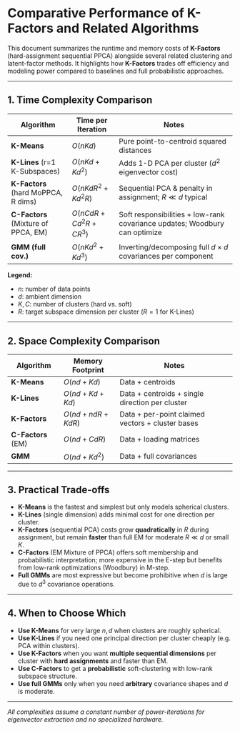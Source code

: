 # Comparative Performance of K-Factors and Related Algorithms

This document summarizes the runtime and memory costs of **K-Factors** (hard-assignment sequential PPCA) alongside several related clustering and latent-factor methods. It highlights how **K-Factors** trades off efficiency and modeling power compared to baselines and full probabilistic approaches.

---

## 1. Time Complexity Comparison

| Algorithm                           | Time per Iteration             | Notes                                                                      |
| ----------------------------------- | ------------------------------ | -------------------------------------------------------------------------- |
| **K-Means**                         | $O(n K d)$                     | Pure point-to-centroid squared distances                                   |
| **K-Lines** (r=1 K-Subspaces)       | $O(n K d + K d^2)$             | Adds 1-D PCA per cluster ($d^2$ eigenvector cost)                          |
| **K-Factors** (hard MoPPCA, R dims) | $O(n K d R^2 + K d^2 R)$       | Sequential PCA & penalty in assignment; $R\ll d$ typical                   |
| **C-Factors** (Mixture of PPCA, EM) | $O(n C d R + C d^2 R + C R^3)$ | Soft responsibilities + low-rank covariance updates; Woodbury can optimize |
| **GMM (full cov.)**                 | $O(n K d^2 + K d^3)$           | Inverting/decomposing full $d\times d$ covariances per component           |

**Legend:**

* $n$: number of data points
* $d$: ambient dimension
* $K,C$: number of clusters (hard vs. soft)
* $R$: target subspace dimension per cluster ($R=1$ for K-Lines)

---

## 2. Space Complexity Comparison

| Algorithm          | Memory Footprint         | Notes                                            |
| ------------------ | ------------------------ | ------------------------------------------------ |
| **K-Means**        | $O(n d + K d)$           | Data + centroids                                 |
| **K-Lines**        | $O(n d + K d + K d)$     | Data + centroids + single direction per cluster  |
| **K-Factors**      | $O(n d + n d R + K d R)$ | Data + per-point claimed vectors + cluster bases |
| **C-Factors** (EM) | $O(n d + C d R)$         | Data + loading matrices                          |
| **GMM**            | $O(n d + K d^2)$         | Data + full covariances                          |

---

## 3. Practical Trade-offs

* **K-Means** is the fastest and simplest but only models spherical clusters.
* **K-Lines** (single dimension) adds minimal cost for one direction per cluster.
* **K-Factors** (sequential PCA) costs grow **quadratically** in $R$ during assignment, but remain **faster** than full EM for moderate $R\ll d$ or small $K$.
* **C-Factors** (EM Mixture of PPCA) offers soft membership and probabilistic interpretation; more expensive in the E-step but benefits from low-rank optimizations (Woodbury) in M-step.
* **Full GMMs** are most expressive but become prohibitive when $d$ is large due to $d^3$ covariance operations.

---

## 4. When to Choose Which

* **Use K-Means** for very large $n,d$ when clusters are roughly spherical.
* **Use K-Lines** if you need one principal direction per cluster cheaply (e.g. PCA within clusters).
* **Use K-Factors** when you want **multiple sequential dimensions** per cluster with **hard assignments** and faster than EM.
* **Use C-Factors** to get a **probabilistic** soft-clustering with low-rank subspace structure.
* **Use full GMMs** only when you need **arbitrary** covariance shapes and $d$ is moderate.

---

*All complexities assume a constant number of power-iterations for eigenvector extraction and no specialized hardware.*
